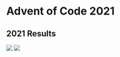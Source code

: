 # Advent of Code 2021
## 2021 Results
<!--- advent_readme_stars table --->
![](https://img.shields.io/badge/day%20📅-2-blue)
![](https://img.shields.io/badge/stars%20⭐-4-yellow)
